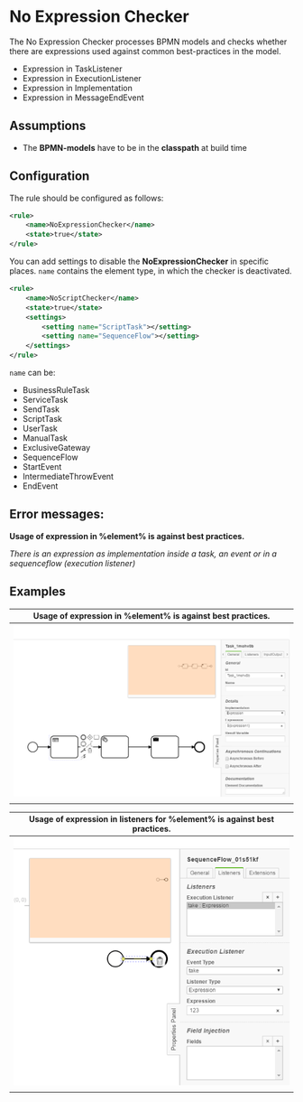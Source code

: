 No Expression Checker
================================= 
The No Expression Checker processes BPMN models and checks whether there are expressions used against common best-practices in the model.

- Expression in TaskListener
- Expression in ExecutionListener
- Expression in Implementation
- Expression in MessageEndEvent

## Assumptions
- The **BPMN-models** have to be in the **classpath** at build time

## Configuration
The rule should be configured as follows:
```xml
<rule>
	<name>NoExpressionChecker</name>
	<state>true</state>
</rule>

```

You can add settings to disable the **NoExpressionChecker** in specific places. 
`name` contains the element type, in which the checker is deactivated.


``` xml
<rule>
	<name>NoScriptChecker</name>
	<state>true</state>
	<settings>
		<setting name="ScriptTask"></setting>
		<setting name="SequenceFlow"></setting>
	</settings>
</rule>
```

`name` can be:
- BusinessRuleTask
- ServiceTask
- SendTask
- ScriptTask
- UserTask
- ManualTask
- ExclusiveGateway
- SequenceFlow
- StartEvent
- IntermediateThrowEvent
- EndEvent



## Error messages:

**Usage of expression in %element% is against best practices.**

_There is an expression as implementation inside a task, an event or in a sequenceflow (execution listener)_


## Examples

| **Usage of expression in %element% is against best practices.**                                                                       | 
|:------------------------------------------------------------------------------------------------------:| 
|![Expression in task](img/NoExpressionChecker_Task.PNG "Expression used as implementation")    |
| |

| **Usage of expression in listeners for %element% is against best practices.**                                                 |
|:------------------------------------------------------------------------------------------------------:| 
![Sequenceflow with expression](img/NoExpressionChecker_SequenceFlow.PNG "Expression as implementation in an execution listener")      |
| |
